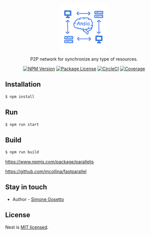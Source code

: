 <p align="center">
  <a href="" target="blank"><img src="https://raw.githubusercontent.com/simonegosetto/ansia/master/logo.png?raw=true" width="150" alt="Logo" /></a>
</p>

<p align="center">P2P network for synchronize any type of resources.</p>
<p align="center">
    <a href="https://www.npmjs.com/~nestjscore" target="_blank"><img src="https://img.shields.io/npm/v/@nestjs/core.svg" alt="NPM Version" /></a>
    <a href="https://www.npmjs.com/~nestjscore" target="_blank"><img src="https://img.shields.io/npm/l/@nestjs/core.svg" alt="Package License" /></a>
    <a href="https://circleci.com/gh/nestjs/nest" target="_blank"><img src="https://img.shields.io/circleci/build/github/nestjs/nest/master" alt="CircleCI" /></a>
    <a href="https://coveralls.io/github/nestjs/nest?branch=master" target="_blank"><img src="https://coveralls.io/repos/github/nestjs/nest/badge.svg?branch=master#9" alt="Coverage" /></a>
</p>

## Installation

```bash
$ npm install
```

## Run

```bash
$ npm run start
```

## Build

```bash
$ npm run build
```

https://www.npmjs.com/package/paralleljs

https://github.com/mcollina/fastparallel

## Stay in touch

- Author - [Simone Gosetto](https://github.com/simonegosetto)

## License

Nest is [MIT licensed](LICENSE).
